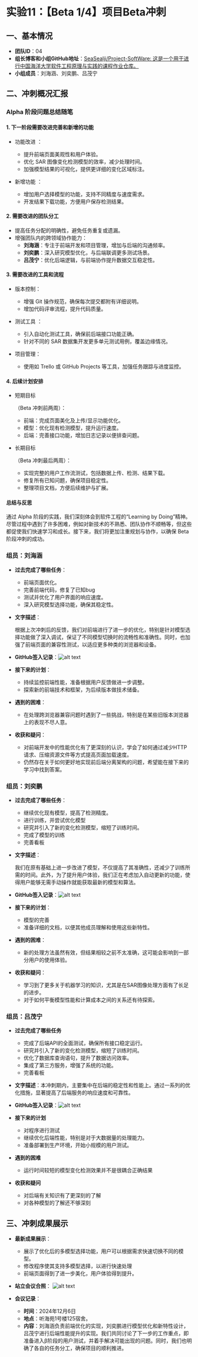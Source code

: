 # 实验11：【Beta 1/4】项目Beta冲刺

## 一、基本情况

- **团队ID**：04
- **组长博客和小组GitHub地址**：[SeaSealji/Project-SoftWare: 这是一个用于进行中国海洋大学软件工程原理与实践的课程作业仓库。](https://github.com/SeaSealji/Project-SoftWare)
- **小组成员**：刘海涵、刘奕鹏、吕茂宁

## 二、冲刺概况汇报

### **Alpha 阶段问题总结随笔**

#### **1. 下一阶段需要改进完善和新增的功能**

- 功能改进 ：

  - 提升前端页面美观性和用户体验。
  - 优化 SAR 图像变化检测模型的效率，减少处理时间。
  - 加强模型结果的可视化，提供更详细的变化区域标注。

- 新增功能 ：

  - 增加用户选择模型的功能，支持不同精度与速度需求。
  - 开发结果下载功能，方便用户保存检测结果。

#### **2. 需要改进的团队分工**

- 提高任务分配的明确性，避免任务重复或遗漏。
- 增强团队内的跨领域协作能力：
  - **刘海涵**：专注于前端开发和项目管理，增加与后端的沟通频率。
  - **刘奕鹏**：深入研究模型优化，与后端联调更多测试场景。
  - **吕茂宁**：优化后端逻辑，与前端协作提升数据交互稳定性。

#### **3. 需要改进的工具和流程**

- 版本控制：

  - 增强 Git 操作规范，确保每次提交都附有详细说明。
  - 增加代码评审流程，提升代码质量。

- 测试工具 ：

  - 引入自动化测试工具，确保前后端接口功能正确。
  - 针对不同的 SAR 数据集开发更多单元测试用例，覆盖边缘情况。

- 项目管理：

  - 使用如 Trello 或 GitHub Projects 等工具，加强任务跟踪与进度监控。

#### **4. 后续计划安排**

- 短期目标

  （Beta 冲刺前两周）：

  - 前端：完成页面美化及上传/显示功能优化。
  - 模型：优化现有检测模型，提升运行速度。
  - 后端：完善接口功能，增加日志记录以便排查问题。

- 长期目标

  （Beta 冲刺最后两周）：

  - 实现完整的用户工作流测试，包括数据上传、检测、结果下载。
  - 修复所有已知问题，确保项目稳定性。
  - 整理项目文档，方便后续维护与扩展。

#### **总结与反思**

通过 Alpha 阶段的实践，我们深刻体会到软件工程的“Learning by Doing”精神。尽管过程中遇到了许多困难，例如对新技术的不熟悉、团队协作不顺畅等，但这些都促使我们快速学习和成长。接下来，我们将更加注重规划与协作，以确保 Beta 阶段冲刺的成功。
### 组员：刘海涵

- **过去完成了哪些任务**：

  - 前端页面优化。
  - 完善前端代码，修复了已知bug
  - 测试并优化了用户界面的响应速度。
  - 深入研究模型选择功能，确保其稳定性。
  
- **文字描述**：

  根据上次冲刺后的反馈，我们对前端进行了进一步的优化，特别是针对模型选择功能做了深入调试，保证了不同模型切换时的流畅性和准确性。同时，也加强了前端页面的兼容性测试，以适应更多种类的浏览器和设备。

- **GitHub签入记录**：![alt text](../images/lhhweek4.png)
  
- **接下来的计划**：

  - 持续监控前端性能，准备根据用户反馈做进一步调整。
  - 探索新的前端技术和框架，为后续版本做技术储备。

- **遇到的困难**：

  - 在处理跨浏览器兼容问题时遇到了一些挑战，特别是在某些旧版本浏览器上的表现不尽人意。

- **收获和疑问**：

  - 对前端开发中的性能优化有了更深刻的认识，学会了如何通过减少HTTP请求、压缩资源文件等方式提高页面加载速度。
  - 仍然存在关于如何更好地实现前后端分离架构的问题，希望能在接下来的学习中找到答案。

### 组员：刘奕鹏

- **过去完成了哪些任务**：
  
  - 继续优化现有模型，提高了检测精度。
  - 进行训练，并尝试优化模型
  - 研究并引入了新的变化检测模型，缩短了训练时间。
  - 完成了模型的训练
  - 完善看板
  
- **文字描述**：

  我们在原有基础上进一步改进了模型，不仅提高了其准确性，还减少了训练所需的时间。此外，为了提升用户体验，我们正在考虑加入自动更新的功能，使得用户能够无需手动操作就能获取最新的模型和算法。

- **GitHub签入记录**：![alt text](../images/lypweek4.png)

- **接下来的计划**：
  - 模型的完善
  - 准备详细的文档，以便其他成员理解和使用这些新特性。
  
- **遇到的困难**：
  - 新的处理方法虽然有效，但结果相较之前不太准确，这可能会影响到一部分用户的使用体验。
  
- **收获和疑问**：
  
  - 学习到了更多关于机器学习的知识，尤其是在SAR图像处理方面有了长足的进步。
  - 对于如何平衡模型性能和计算成本之间的关系还有待探索。

### 组员：吕茂宁

- **过去完成了哪些任务**

  - 完成了后端API的全面测试，确保所有接口稳定运行。
  - 研究并引入了新的变化检测模型，缩短了训练时间。
  - 优化了数据库查询语句，提升了数据访问效率。
  - 集成了第三方服务，增强了系统的功能。
  - 完善看板
  
- **文字描述**：本冲刺期内，主要集中在后端的稳定性和性能上。通过一系列的优化措施，显著提高了后端服务的响应速度和可靠性。

- **GitHub签入记录**：![alt text](../images/lmnweek4.png)

  


- **接下来的计划**
  - 对程序进行测试
  - 继续优化后端性能，特别是对于大数据量的处理能力。
  - 准备部署到生产环境，开始小规模的用户测试。
- **遇到的困难**
  - 运行时间较短的模型变化检测效果并不是很耦合正确结果
- **收获和疑问**
  - 对后端有关知识有了更深刻的了解
  - 对各种模型的了解还不够深刻

## 三、冲刺成果展示

- **最新成果展示**：

  - 展示了优化后的多模型选择功能，用户可以根据需求快速切换不同的模型。
  - 修改程序使其支持多模型选择，以进行快速处理
  - 前端页面得到了进一步美化，用户体验得到提升。

    

- **站立会议合照**：
  ![alt text](../images/9829c2ef72c091e6d760d1b54191dce.jpg)
- **会议记录**：
  - **时间**：2024年12月6日
  - **地点**：听海苑1号楼125宿舍。
  - **内容**：刘海涵负责前端优化的实现，刘奕鹏进行模型优化和新特性设计，吕茂宁进行后端性能提升的实现。我们共同讨论了下一步的工作重点，即准备进入β阶段的用户测试，并着手解决可能出现的问题。同时，我们也明确了各自的任务分工，确保项目的顺利推进。
